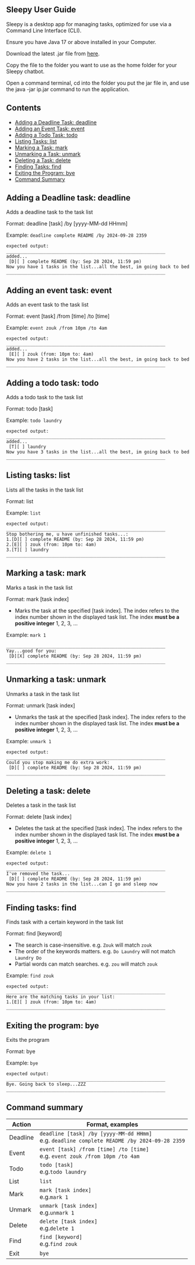 ## Sleepy User Guide

Sleepy is a desktop app for managing tasks, optimized for use via a Command Line Interface (CLI).

Ensure you have Java 17 or above installed in your Computer.

Download the latest .jar file from [here](https://github.com/parasytezz/ip/releases).

Copy the file to the folder you want to use as the home folder for your Sleepy chatbot.

Open a command terminal, cd into the folder you put the jar file in, and use the java -jar ip.jar command to run the application.

## Contents
- [Adding a Deadline Task: deadline](#adding-a-deadline-task-deadline)
- [Adding an Event Task: event](#adding-an-event-task-event)
- [Adding a Todo Task: todo](#adding-a-todo-task-todo)
- [Listing Tasks: list](#listing-tasks-list)
- [Marking a Task: mark](#marking-a-task-mark)
- [Unmarking a Task: unmark](#unmarking-a-task-unmark)
- [Deleting a Task: delete](#deleting-a-task-delete)
- [Finding Tasks: find](#finding-tasks-find)
- [Exiting the Program: bye](#exiting-the-program-bye)
- [Command Summary](#command-summary)

## Adding a Deadline task: deadline

Adds a deadline task to the task list

Format: deadline [task] /by [yyyy-MM-dd HHmm]

Example: `deadline complete README /by 2024-09-28 2359`

```
expected output:
____________________________________________________________
added...
 [D][ ] complete README (by: Sep 28 2024, 11:59 pm)
Now you have 1 tasks in the list...all the best, im going back to bed
____________________________________________________________
```

## Adding an event task: event

Adds an event task to the task list

Format: event [task] /from [time] /to [time]

Example: `event zouk /from 10pm /to 4am`

```
expected output:
____________________________________________________________
added...
 [E][ ] zouk (from: 10pm to: 4am)
Now you have 2 tasks in the list...all the best, im going back to bed
____________________________________________________________
```
## Adding a todo task: todo

Adds a todo task to the task list

Format: todo [task]

Example: `todo laundry`

```
expected output:
____________________________________________________________
added...
 [T][ ] laundry
Now you have 3 tasks in the list...all the best, im going back to bed
____________________________________________________________
```
## Listing tasks: list

Lists all the tasks in the task list

Format: list

Example: `list`

```
expected output:
____________________________________________________________
Stop bothering me, u have unfinished tasks...:
1.[D][ ] complete README (by: Sep 28 2024, 11:59 pm)
2.[E][ ] zouk (from: 10pm to: 4am)
3.[T][ ] laundry
____________________________________________________________
```
## Marking a task: mark

Marks a task in the task list

Format: mark [task index]

- Marks the task at the specified [task index]. The index refers to the index number shown in the displayed task list. The index **must be a positive integer** 1, 2, 3, ...

Example: `mark 1`

```
____________________________________________________________
Yay...good for you:
 [D][X] complete README (by: Sep 28 2024, 11:59 pm)
____________________________________________________________
```
## Unmarking a task: unmark

Unmarks a task in the task list

Format: unmark [task index]

- Unmarks the task at the specified [task index]. The index refers to the index number shown in the displayed task list. The index **must be a positive integer** 1, 2, 3, ...

Example: `unmark 1`

```
expected output:
____________________________________________________________
Could you stop making me do extra work:
 [D][ ] complete README (by: Sep 28 2024, 11:59 pm)
____________________________________________________________
```
## Deleting a task: delete

Deletes a task in the task list

Format: delete [task index]

- Deletes the task at the specified [task index]. The index refers to the index number shown in the displayed task list. The index **must be a positive integer** 1, 2, 3, ...

Example: `delete 1`

```
expected output:
____________________________________________________________
I've removed the task...
 [D][ ] complete README (by: Sep 28 2024, 11:59 pm)
Now you have 2 tasks in the list...can I go and sleep now
____________________________________________________________
```
## Finding tasks: find

Finds task with a certain keyword in the task list

Format: find [keyword]

- The search is case-insensitive. e.g. `Zouk` will match `zouk`
- The order of the keywords matters. e.g. `Do Laundry` will not match `Laundry Do`
- Partial words can match searches. e.g. `zou` will match `zouk`


Example: `find zouk`

```
expected output:
____________________________________________________________
Here are the matching tasks in your list:
1.[E][ ] zouk (from: 10pm to: 4am)
____________________________________________________________
```
## Exiting the program: bye

Exits the program

Format: bye

Example: `bye`

```
expected output:
____________________________________________________________
Bye. Going back to sleep...ZZZ
____________________________________________________________
```
## Command summary

| Action   | Format, examples                                                                                |
|----------|-------------------------------------------------------------------------------------------------|
| Deadline | `deadline [task] /by [yyyy-MM-dd HHmm]`<br/>e.g. `deadline complete README /by 2024-09-28 2359` |
| Event    | `event [task] /from [time] /to [time]`<br/>e.g. `event zouk /from 10pm /to 4am`                 |
| Todo     | `todo [task]` <br/>e.g.`todo laundry`                                                           |
| List     | `list`                                                                                          |
| Mark     | `mark [task index]`<br/>e.g.`mark 1`                                                            |
| Unmark   | `unmark [task index]`<br/>e.g.`unmark 1`                                                        |
| Delete   | `delete [task index]`<br/>e.g.`delete 1`                                                        |
| Find     | `find [keyword]`<br/>e.g.`find zouk`                                                            |
| Exit     | `bye`                                                                                           |
 
